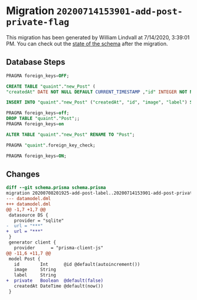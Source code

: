 # Migration `20200714153901-add-post-private-flag`

This migration has been generated by William Lindvall at 7/14/2020, 3:39:01 PM.
You can check out the [state of the schema](./schema.prisma) after the migration.

## Database Steps

```sql
PRAGMA foreign_keys=OFF;

CREATE TABLE "quaint"."new_Post" (
"createdAt" DATE NOT NULL DEFAULT CURRENT_TIMESTAMP ,"id" INTEGER NOT NULL  PRIMARY KEY AUTOINCREMENT,"image" TEXT NOT NULL  ,"label" TEXT NOT NULL  ,"private" BOOLEAN NOT NULL DEFAULT false )

INSERT INTO "quaint"."new_Post" ("createdAt", "id", "image", "label") SELECT "createdAt", "id", "image", "label" FROM "quaint"."Post"

PRAGMA foreign_keys=off;
DROP TABLE "quaint"."Post";;
PRAGMA foreign_keys=on

ALTER TABLE "quaint"."new_Post" RENAME TO "Post";

PRAGMA "quaint".foreign_key_check;

PRAGMA foreign_keys=ON;
```

## Changes

```diff
diff --git schema.prisma schema.prisma
migration 20200708201925-add-post-label..20200714153901-add-post-private-flag
--- datamodel.dml
+++ datamodel.dml
@@ -1,7 +1,7 @@
 datasource DS {
   provider = "sqlite"
-  url = "***"
+  url = "***"
 }
 generator client {
   provider      = "prisma-client-js"
@@ -11,6 +11,7 @@
 model Post {
   id        Int      @id @default(autoincrement())
   image     String
   label     String
+  private   Boolean  @default(false)
   createdAt DateTime @default(now())
 }
```


